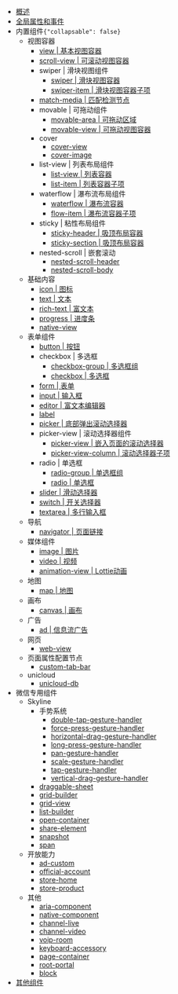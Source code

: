 * [概述](README.md)
* [全局属性和事件](common.md)
* 内置组件```{"collapsable": false}```
  * 视图容器
    * [view | 基本视图容器](view.md)
    * [scroll-view | 可滚动视图容器](scroll-view.md)
    * swiper | 滑块视图组件
      * [swiper | 滑块视图容器](swiper.md)
      * [swiper-item | 滑块视图容器子项](swiper-item.md)
    * [match-media | 匹配检测节点](match-media.md)
    * movable | 可拖动组件
      * [movable-area | 可拖动区域](movable-area.md)
      * [movable-view | 可拖动视图容器](movable-view.md)
    * cover
      * [cover-view](cover-view.md)
      * [cover-image](cover-image.md)
    * list-view | 列表布局组件
      * [list-view | 列表容器](list-view.md)
      * [list-item | 列表容器子项](list-item.md)
    * waterflow | 瀑布流布局组件
      * [waterflow | 瀑布流容器](waterflow.md)
      * [flow-item | 瀑布流容器子项](flow-item.md)
    * sticky | 粘性布局组件
      * [sticky-header | 吸顶布局容器](sticky-header.md)
      * [sticky-section | 吸顶布局容器](sticky-section.md)
    * nested-scroll | 嵌套滚动
      * [nested-scroll-header](nested-scroll-header.md)
      * [nested-scroll-body](nested-scroll-body.md)
  * 基础内容
    * [icon | 图标](icon.md)
    * [text | 文本](text.md)
    * [rich-text | 富文本](rich-text.md)
    * [progress | 进度条](progress.md)
    * [native-view](native-view.md)
  * 表单组件
    * [button | 按钮](button.md)
    * checkbox | 多选框
      * [checkbox-group | 多选框组](checkbox-group.md)
      * [checkbox | 多选框](checkbox.md)
    * [form | 表单](form.md)
    * [input | 输入框](input.md)
    * [editor | 富文本编辑器](editor.md)
    * [label](label.md)
    * [picker | 底部弹出滚动选择器](picker.md)
    * picker-view | 滚动选择器组件
      * [picker-view | 嵌入页面的滚动选择器](picker-view.md)
      * [picker-view-column | 滚动选择器子项](picker-view-column.md)
    * radio | 单选框
      * [radio-group | 单选框组](radio-group.md)
      * [radio | 单选框](radio.md)
    * [slider | 滑动选择器](slider.md)
    * [switch | 开关选择器](switch.md)
    * [textarea | 多行输入框](textarea.md)
  * 导航
    * [navigator | 页面链接](navigator.md)
  * 媒体组件
    * [image | 图片](image.md)
    * [video | 视频](video.md)
    * [animation-view | Lottie动画](animation-view.md)
  * 地图
    * [map | 地图](map.md)
  * 画布
    * [canvas | 画布](canvas.md)
  * 广告
    * [ad | 信息流广告](ad.md)
  * 网页
    * [web-view](web-view.md)
  * 页面属性配置节点
    * [custom-tab-bar](custom-tab-bar.md)
  * unicloud
    * [unicloud-db](unicloud-db.md)
* 微信专用组件
  * Skyline
    * 手势系统
      * [double-tap-gesture-handler](double-tap-gesture-handler.md)
      * [force-press-gesture-handler](force-press-gesture-handler.md)
      * [horizontal-drag-gesture-handler](horizontal-drag-gesture-handler.md)
      * [long-press-gesture-handler](long-press-gesture-handler.md)
      * [pan-gesture-handler](pan-gesture-handler.md)
      * [scale-gesture-handler](scale-gesture-handler.md)
      * [tap-gesture-handler](tap-gesture-handler.md)
      * [vertical-drag-gesture-handler](vertical-drag-gesture-handler.md)
    * [draggable-sheet](draggable-sheet.md)
    * [grid-builder](grid-builder.md)
    * [grid-view](grid-view.md)
    * [list-builder](list-builder.md)
    * [open-container](open-container.md)
    * [share-element](share-element.md)
    * [snapshot](snapshot.md)
    * [span](span.md)
  * 开放能力
    * [ad-custom](ad-custom.md)
    * [official-account](official-account.md)
    * [store-home](store-home.md)
    * [store-product](store-product.md)
  * 其他
    * [aria-component](aria-component.md)
    * [native-component](native-component.md)
    * [channel-live](channel-live.md)
    * [channel-video](channel-video.md)
    * [voip-room](voip-room.md)
    * [keyboard-accessory](keyboard-accessory.md)
    * [page-container](page-container.md)
    * [root-portal](root-portal.md)
    * [block](block.md)
* [其他组件](unsupport.md)
